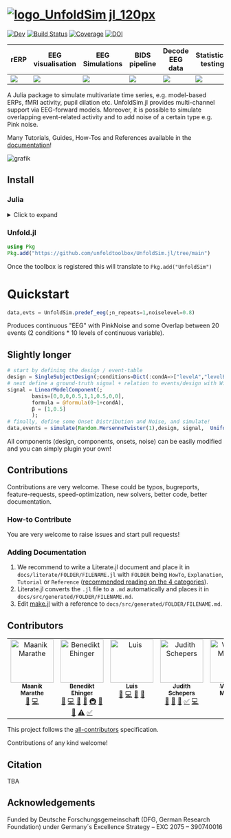 # [![logo_UnfoldSim jl_120px](https://github.com/unfoldtoolbox/UnfoldSim.jl/assets/57703446/139a06c7-55c6-4c2e-8935-627a3c3bf036)](https://github.com/unfoldtoolbox/UnfoldSim.jl/tree/main)


[![Dev](https://img.shields.io/badge/docs-dev-blue.svg)](https://unfoldtoolbox.github.io/UnfoldSim.jl/dev/)
[![Build Status](https://github.com/unfoldtoolbox/UnfoldSim.jl/actions/workflows/CI.yml/badge.svg?branch=main)](https://github.com/unfoldtoolbox/UnfoldSim.jl/actions/workflows/CI.yml?query=branch%3Amain)
[![Coverage](https://codecov.io/gh/v/UnfoldSim.jl/branch/main/graph/badge.svg)](https://codecov.io/gh/unfoldtoolbox/UnfoldSim.jl)
[![DOI](https://zenodo.org/badge/413455526.svg)](https://zenodo.org/badge/latestdoi/413455526)

|rERP|EEG visualisation|EEG Simulations|BIDS pipeline|Decode EEG data|Statistical testing|
|---|---|---|---|---|---|
| <a href="https://github.com/unfoldtoolbox/Unfold.jl/tree/main"><img src="https://github-production-user-asset-6210df.s3.amazonaws.com/10183650/277623787-757575d0-aeb9-4d94-a5f8-832f13dcd2dd.png"></a> | <a href="https://github.com/unfoldtoolbox/UnfoldMakie.jl"><img  src="https://github-production-user-asset-6210df.s3.amazonaws.com/10183650/277623793-37af35a0-c99c-4374-827b-40fc37de7c2b.png"></a>|<a href="https://github.com/unfoldtoolbox/UnfoldSim.jl"><img src="https://github-production-user-asset-6210df.s3.amazonaws.com/10183650/277623795-328a4ccd-8860-4b13-9fb6-64d3df9e2091.png"></a>|<a href="https://github.com/unfoldtoolbox/UnfoldBIDS.jl"><img src="https://github-production-user-asset-6210df.s3.amazonaws.com/10183650/277622460-2956ca20-9c48-4066-9e50-c5d25c50f0d1.png"></a>|<a href="https://github.com/unfoldtoolbox/UnfoldDecode.jl"><img src="https://github-production-user-asset-6210df.s3.amazonaws.com/10183650/277622487-802002c0-a1f2-4236-9123-562684d39dcf.png"></a>|<a href="https://github.com/unfoldtoolbox/UnfoldStats.jl"><img  src="https://github-production-user-asset-6210df.s3.amazonaws.com/10183650/277623799-4c8f2b5a-ea84-4ee3-82f9-01ef05b4f4c6.png"></a>|

A Julia package to simulate multivariate time series, e.g. model-based ERPs, fMRI activity, pupil dilation etc.
UnfoldSim.jl provides multi-channel support via EEG-forward models. Moreover, it is possible to simulate overlapping event-related activity and to add noise of a certain type e.g. Pink noise.

Many Tutorials, Guides, How-Tos and References available in the [documentation](https://unfoldtoolbox.github.io/UnfoldSim.jl/dev/)!

![grafik](https://user-images.githubusercontent.com/10183650/213565922-90feec23-3b51-4602-b50c-31561dbfc261.png)

## Install

### Julia
<details>
<summary>Click to expand</summary>

The recommended way to install julia is [juliaup](https://github.com/JuliaLang/juliaup).
It allows you to, e.g., easily update Julia at a later point, but also test out alpha/beta versions etc.

TL:DR; If you dont want to read the explicit instructions, just copy the following command

#### Windows

AppStore -> JuliaUp,  or `winget install julia -s msstore` in CMD

#### Mac & Linux

`curl -fsSL https://install.julialang.org | sh` in any shell
</details>

### Unfold.jl

```julia
using Pkg
Pkg.add("https://github.com/unfoldtoolbox/UnfoldSim.jl/tree/main")
```

Once the toolbox is registered this will translate to ```Pkg.add("UnfoldSim")```


# Quickstart
```julia
data,evts = UnfoldSim.predef_eeg(;n_repeats=1,noiselevel=0.8)
```
Produces continuous "EEG" with PinkNoise and some Overlap between 20 events (2 conditions * 10 levels of continuous variable).

## Slightly longer
```julia
# start by defining the design / event-table
design = SingleSubjectDesign(;conditions=Dict(:condA=>["levelA","levelB"])) |> d->RepeatDesign(d,10);
# next define a ground-truth signal + relation to events/design with Wilkinson Formulas
signal = LinearModelComponent(;
        basis=[0,0,0,0.5,1,1,0.5,0,0],
        formula = @formula(0~1+condA),
        β = [1,0.5]
        );
# finally, define some Onset Distribution and Noise, and simulate!
data,events = simulate(Random.MersenneTwister(1),design, signal,  UniformOnset(;offset=5,width=4), PinkNoise());        
```
All components (design, components, onsets, noise) can be easily modified and you can simply plugin your own!

## Contributions

Contributions are very welcome. These could be typos, bugreports, feature-requests, speed-optimization, new solvers, better code, better documentation.

### How-to Contribute

You are very welcome to raise issues and start pull requests!

### Adding Documentation

1. We recommend to write a Literate.jl document and place it in `docs/literate/FOLDER/FILENAME.jl` with `FOLDER` being `HowTo`, `Explanation`, `Tutorial` or `Reference` ([recommended reading on the 4 categories](https://documentation.divio.com/)).
2. Literate.jl converts the `.jl` file to a `.md` automatically and places it in `docs/src/generated/FOLDER/FILENAME.md`.
3. Edit [make.jl](https://github.com/unfoldtoolbox/Unfold.jl/blob/main/docs/make.jl) with a reference to `docs/src/generated/FOLDER/FILENAME.md`.

## Contributors
<!-- ALL-CONTRIBUTORS-LIST:START - Do not remove or modify this section -->
<!-- prettier-ignore-start -->
<!-- markdownlint-disable -->
<table>
  <tbody>
    <tr>
      <td align="center" valign="top" width="14.28%"><a href="https://github.com/maanikmarathe"><img src="https://avatars.githubusercontent.com/u/66105649?v=4?s=100" width="100px;" alt="Maanik Marathe"/><br /><sub><b>Maanik Marathe</b></sub></a><br /><a href="#doc-maanikmarathe" title="Documentation">📖</a> <a href="#code-maanikmarathe" title="Code">💻</a></td>
      <td align="center" valign="top" width="14.28%"><a href="http://www.benediktehinger.de"><img src="https://avatars.githubusercontent.com/u/10183650?v=4?s=100" width="100px;" alt="Benedikt Ehinger"/><br /><sub><b>Benedikt Ehinger</b></sub></a><br /><a href="#bug-behinger" title="Bug reports">🐛</a> <a href="#code-behinger" title="Code">💻</a> <a href="#doc-behinger" title="Documentation">📖</a> <a href="#ideas-behinger" title="Ideas, Planning, & Feedback">🤔</a> <a href="#infra-behinger" title="Infrastructure (Hosting, Build-Tools, etc)">🚇</a> <a href="#maintenance-behinger" title="Maintenance">🚧</a> <a href="#review-behinger" title="Reviewed Pull Requests">👀</a> <a href="#test-behinger" title="Tests">⚠️</a> <a href="#tutorial-behinger" title="Tutorials">✅</a></td>
      <td align="center" valign="top" width="14.28%"><a href="https://github.com/llips"><img src="https://avatars.githubusercontent.com/u/38983684?v=4?s=100" width="100px;" alt="Luis"/><br /><sub><b>Luis</b></sub></a><br /><a href="#bug-llips" title="Bug reports">🐛</a> <a href="#code-llips" title="Code">💻</a> <a href="#doc-llips" title="Documentation">📖</a> <a href="#ideas-llips" title="Ideas, Planning, & Feedback">🤔</a></td>
      <td align="center" valign="top" width="14.28%"><a href="https://github.com/jschepers"><img src="https://avatars.githubusercontent.com/u/22366977?v=4?s=100" width="100px;" alt="Judith Schepers"/><br /><sub><b>Judith Schepers</b></sub></a><br /><a href="#ideas-jschepers" title="Ideas, Planning, & Feedback">🤔</a> <a href="#bug-jschepers" title="Bug reports">🐛</a> <a href="#doc-jschepers" title="Documentation">📖</a> <a href="#tutorial-jschepers" title="Tutorials">✅</a> <a href="#code-jschepers" title="Code">💻</a></td>
      <td align="center" valign="top" width="14.28%"><a href="https://github.com/vladdez"><img src="https://avatars.githubusercontent.com/u/33777074?v=4?s=100" width="100px;" alt="Vladimir Mikheev"/><br /><sub><b>Vladimir Mikheev</b></sub></a><br /><a href="#bug-vladdez" title="Bug reports">🐛</a></td>
      <td align="center" valign="top" width="14.28%"><a href="https://reboreexplore.github.io/"><img src="https://avatars.githubusercontent.com/u/43548330?v=4?s=100" width="100px;" alt="Manpa Barman"/><br /><sub><b>Manpa Barman</b></sub></a><br /><a href="#infra-ReboreExplore" title="Infrastructure (Hosting, Build-Tools, etc)">🚇</a></td>
      <td align="center" valign="top" width="14.28%"><a href="https://reneskukies.de/"><img src="https://avatars.githubusercontent.com/u/57703446?v=4?s=100" width="100px;" alt="René Skukies"/><br /><sub><b>René Skukies</b></sub></a><br /><a href="#doc-ReneSkukies" title="Documentation">📖</a></td>
    </tr>
  </tbody>
</table>

<!-- markdownlint-restore -->
<!-- prettier-ignore-end -->

<!-- ALL-CONTRIBUTORS-LIST:END -->



This project follows the [all-contributors](https://allcontributors.org/docs/en/specification) specification. 

Contributions of any kind welcome!

## Citation

TBA

## Acknowledgements

Funded by Deutsche Forschungsgemeinschaft (DFG, German Research Foundation) under Germany´s Excellence Strategy – EXC 2075 – 390740016
